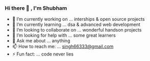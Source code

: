 ### Hi there 👋 , I'm Shubham

- 🔭 I’m currently working on ... interships & open source projects
- 🌱 I’m currently learning ... dsa & advanced web development
- 👯 I’m looking to collaborate on ... wonderful handson projects
- 🤔 I’m looking for help with ... some great learners
- 💬 Ask me about ... anything
- 📫 How to reach me: ... singh66333@gmail.com
- ⚡ Fun fact: ... code never lies
